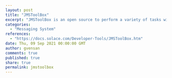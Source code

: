 ```yaml
---
layout: post
title: "JMSToolBox"
excerpt: "JMSToolBox is an open source to perform a variety of tasks with PubSub+ event brokers via the JMS API. Some useful features of JMSToolBox are:<br/><br/>- automatically discovering queues and topics<br/>- browsing and viewing the contents of messages<br/>- generating messages using a templating scheme<br/>- scripting the generation of messages"
categories:
  - "Messaging System"
references:
  - "https://docs.solace.com/Developer-Tools/JMSToolBox.htm"
date: Thu, 09 Sep 2021 00:00:00 GMT
author: gvensan
comments: true
published: true
share: true
permalink: jmstoolbox
---
```

